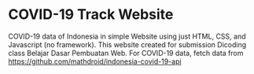 # COVID-19 Track Website 
COVID-19 data of Indonesia in simple Website using just HTML, CSS, and Javascript (no framework). This website created for submission Dicoding class Belajar Dasar Pembuatan Web.
For COVID-19 data, fetch data from 
https://github.com/mathdroid/indonesia-covid-19-api
